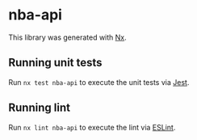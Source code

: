 # nba-api

This library was generated with [Nx](https://nx.dev).

## Running unit tests

Run `nx test nba-api` to execute the unit tests via [Jest](https://jestjs.io).

## Running lint

Run `nx lint nba-api` to execute the lint via [ESLint](https://eslint.org/).
